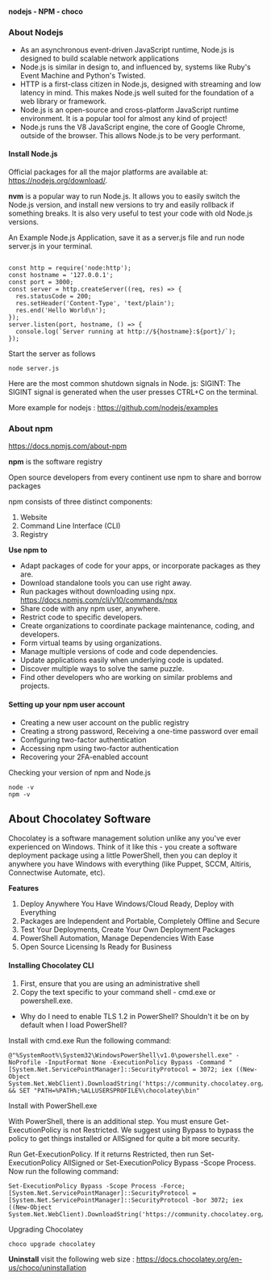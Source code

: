 
#### nodejs - NPM - choco

###  About Nodejs

* As an asynchronous event-driven JavaScript runtime, Node.js is designed to build scalable network applications
* Node.js is similar in design to, and influenced by, systems like Ruby's Event Machine and Python's Twisted.
* HTTP is a first-class citizen in Node.js, designed with streaming and low latency in mind. This makes Node.js well suited for the foundation of a web library or framework.
* Node.js is an open-source and cross-platform JavaScript runtime environment. It is a popular tool for almost any kind of project!
* Node.js runs the V8 JavaScript engine, the core of Google Chrome, outside of the browser. This allows Node.js to be very performant.

#### Install Node.js

Official packages for all the major platforms are available at: https://nodejs.org/download/.

**nvm** is a popular way to run Node.js. It allows you to easily switch the Node.js version, and install new versions to try and easily rollback if something breaks. It is also very useful to test your code with old Node.js versions.

An Example Node.js Application, save it as a server.js file and run node server.js in your terminal.

```

const http = require('node:http');
const hostname = '127.0.0.1';
const port = 3000;
const server = http.createServer((req, res) => {
  res.statusCode = 200;
  res.setHeader('Content-Type', 'text/plain');
  res.end('Hello World\n');
});
server.listen(port, hostname, () => {
  console.log(`Server running at http://${hostname}:${port}/`);
});

```

Start the server as follows

```
node server.js
```

Here are the most common shutdown signals in Node. js: SIGINT: The SIGINT signal is generated when the user presses CTRL+C on the terminal.

More example for nodejs : https://github.com/nodejs/examples

###  About npm

https://docs.npmjs.com/about-npm

**npm** is the software registry

Open source developers from every continent use npm to share and borrow packages

npm consists of three distinct components:

1. Website
2. Command Line Interface (CLI)
3. Registry


**Use npm to**

* Adapt packages of code for your apps, or incorporate packages as they are.
* Download standalone tools you can use right away.
* Run packages without downloading using npx. https://docs.npmjs.com/cli/v10/commands/npx
* Share code with any npm user, anywhere.
* Restrict code to specific developers.
* Create organizations to coordinate package maintenance, coding, and developers.
* Form virtual teams by using organizations.
* Manage multiple versions of code and code dependencies.
* Update applications easily when underlying code is updated.
* Discover multiple ways to solve the same puzzle.
* Find other developers who are working on similar problems and projects.

#### Setting up your npm user account

* Creating a new user account on the public registry
* Creating a strong password, Receiving a one-time password over email
* Configuring two-factor authentication
* Accessing npm using two-factor authentication
* Recovering your 2FA-enabled account

Checking your version of npm and Node.js

```
node -v
npm -v
```

## About Chocolatey Software

Chocolatey is a software management solution unlike any you've ever experienced on Windows. Think of it like this - you create a software deployment package using a little PowerShell, then you can deploy it anywhere you have Windows with everything (like Puppet, SCCM, Altiris, Connectwise Automate, etc).
    
**Features**
1. Deploy Anywhere You Have Windows/Cloud Ready, Deploy with Everything
2. Packages are Independent and Portable, Completely Offline and Secure
3. Test Your Deployments, Create Your Own Deployment Packages
4. PowerShell Automation, Manage Dependencies With Ease
5. Open Source Licensing Is Ready for Business

#### Installing Chocolatey CLI

1. First, ensure that you are using an administrative shell
2. Copy the text specific to your command shell - cmd.exe or powershell.exe.

-  Why do I need to enable TLS 1.2 in PowerShell? Shouldn't it be on by default when I load PowerShell?

Install with cmd.exe
Run the following command:


```
@"%SystemRoot%\System32\WindowsPowerShell\v1.0\powershell.exe" -NoProfile -InputFormat None -ExecutionPolicy Bypass -Command "[System.Net.ServicePointManager]::SecurityProtocol = 3072; iex ((New-Object System.Net.WebClient).DownloadString('https://community.chocolatey.org/install.ps1'))" && SET "PATH=%PATH%;%ALLUSERSPROFILE%\chocolatey\bin"
```

Install with PowerShell.exe

With PowerShell, there is an additional step. You must ensure Get-ExecutionPolicy is not Restricted. We suggest using Bypass to bypass the policy to get things installed or AllSigned for quite a bit more security.

Run Get-ExecutionPolicy. If it returns Restricted, then run Set-ExecutionPolicy AllSigned or Set-ExecutionPolicy Bypass -Scope Process.
Now run the following command:

```
Set-ExecutionPolicy Bypass -Scope Process -Force; [System.Net.ServicePointManager]::SecurityProtocol = [System.Net.ServicePointManager]::SecurityProtocol -bor 3072; iex ((New-Object System.Net.WebClient).DownloadString('https://community.chocolatey.org/install.ps1'))

```

Upgrading Chocolatey

```
choco upgrade chocolatey
```

**Uninstall** visit the following web size : https://docs.chocolatey.org/en-us/choco/uninstallation
